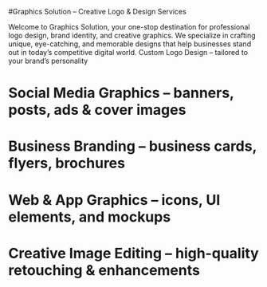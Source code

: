 #Graphics Solution – Creative Logo & Design Services

Welcome to Graphics Solution, your one-stop destination for professional logo design, brand identity, and creative graphics.
We specialize in crafting unique, eye-catching, and memorable designs that help businesses stand out in today’s competitive digital world.
Custom Logo Design – tailored to your brand’s personality

 # Social Media Graphics – banners, posts, ads & cover images

# Business Branding – business cards, flyers, brochures

# Web & App Graphics – icons, UI elements, and mockups

# Creative Image Editing – high-quality retouching & enhancements
